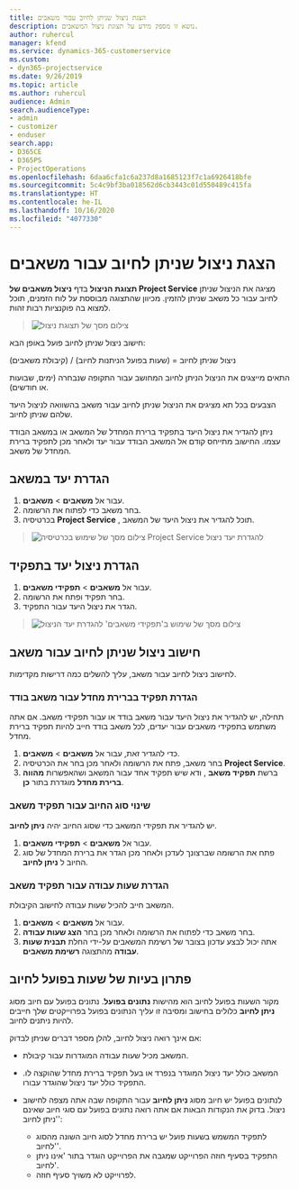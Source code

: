 ```yaml
---
title: הצגת ניצול שניתן לחיוב עבור משאבים
description: נושא זו מספק מידע על תצוגת ניצול המשאבים.
author: ruhercul
manager: kfend
ms.service: dynamics-365-customerservice
ms.custom:
- dyn365-projectservice
ms.date: 9/26/2019
ms.topic: article
ms.author: ruhercul
audience: Admin
search.audienceType:
- admin
- customizer
- enduser
search.app:
- D365CE
- D365PS
- ProjectOperations
ms.openlocfilehash: 6daa6cfa1c6a237d8a1685123f7c1a6926418bfe
ms.sourcegitcommit: 5c4c9bf3ba018562d6cb3443c01d550489c415fa
ms.translationtype: HT
ms.contentlocale: he-IL
ms.lasthandoff: 10/16/2020
ms.locfileid: "4077330"
---
```

# <a name="view-chargeable-utilization-for-resources"></a>הצגת ניצול שניתן לחיוב עבור משאבים
 
**תצוגת הניצול** בדף **ניצול משאבים של Project Service** מציגה את הניצול שניתן לחיוב עבור כל משאב שניתן להזמין. מכיוון שהתצוגה מבוססת על לוח הזמנים, תוכל למצוא בה פוקנציות רבות זהות.

> ![צילום מסך של תצוגת ניצול](media/FAQ-utilization-1.png)
 

חישוב ניצול שניתן לחיוב פועל באופן הבא:

   ניצול שניתן לחיוב = (שעות בפועל הניתנות לחיוב) / (קיבולת משאבים)

התאים מייצגים את הניצול הניתן לחיוב המחושב עבור התקופה שנבחרה (ימים, שבועות או חודשים).

הצבעים בכל תא מציגים את הניצול שניתן לחיוב עבור משאב בהשוואה לניצול היעד שלהם שניתן לחיוב. 

ניתן להגדיר את ניצול היעד בתפקיד ברירת המחדל של המשאב או במשאב הבודד עצמו. החישוב מתייחס קודם אל המשאב הבודד עבור יעד ולאחר מכן לתפקיד ברירת המחדל של משאב.

## <a name="set-target-on-a-resource"></a>הגדרת יעד במשאב

1. עבור אל **משאבים** \> **משאבים**. 
2. בחר משאב כדי לפתוח את הרשומה. 
3. בכרטיסיה **Project Service** , תוכל להגדיר את ניצול היעד של המשאב.

> ![צילום מסך של שימוש בכרטיסיה Project Service להגדרת יעד ניצול](media/FAQ-utilization-2.png)
 
## <a name="set-target-utilization-on-a-role"></a>הגדרת ניצול יעד בתפקיד

1. עבור אל **משאבים** \> **תפקידי משאבים**. 
2. בחר תפקיד ופתח את הרשומה. 
3. הגדר את ניצול היעד עבור התפקיד.

> ![צילום מסך של שימוש ב'תפקידי משאבים' להגדרת יעד הניצול](media/FAQ-utilization-3.png)
 
## <a name="calculate-chargeable-utilization-for-a-resource"></a>חישוב ניצול שניתן לחיוב עבור משאב

לחישוב ניצול לחיוב עבור משאב, עליך להשלים כמה דרישות מקדימות. 

### <a name="set-default-role-for-individual-resource"></a>הגדרת תפקיד בברירת מחדל עבור משאב בודד

תחילה, יש להגדיר את ניצול היעד עבור משאב בודד או עבור תפקידי משאב. אם אתה משתמש בתפקידי משאבים עבור יעדים, לכל משאב בודד חייב להיות תפקיד ברירת מחדל. 

1. כדי להגדיר זאת, עבור אל **משאבים** \> **משאבים**. 
2. בחר משאב, פתח את הרשומה ולאחר מכן בחר את הכרטיסיה **Project Service**. 
3. ברשת **תפקיד משאב** , ודא שיש תפקיד אחד עבור המשאב ושהאפשרות **‏‫מהווה ברירת מחדל‬** מוגדרת בתור **כן**.
 
### <a name="change-billing-type-for-resource-role"></a>שינוי סוג החיוב עבור תפקיד משאב

יש להגדיר את תפקידי המשאב כדי שסוג החיוב יהיה **‏‫ניתן לחיוב‬**. 

1. עבור אל **משאבים** \> **תפקידי משאבים**. 
2. פתח את הרשומה שברצונך לעדכן ולאחר מכן הגדר את ברירת המחדל של סוג החיוב ל **‏‫ניתן לחיוב‬**.

### <a name="set-working-hours-for-resource-role"></a>הגדרת שעות עבודה עבור תפקיד משאב
 
המשאב חייב להכיל שעות עבודה לחישוב הקיבולת. 

1. עבור אל **משאבים** \> **משאבים**. 
2. בחר משאב כדי לפתוח את הרשומה ולאחר מכן בחר **הצג שעות עבודה**. 
3. אתה יכול לבצע עדכון בצובר של רשימת המשאבים על-ידי החלת **תבנית שעות עבודה** מהתצוגה **רשימת משאבים**.

## <a name="troubleshooting-chargeable-actual-hours"></a>פתרון בעיות של שעות בפועל לחיוב

מקור השעות בפועל לחיוב הוא מהישות  **נתונים בפועל**. נתונים בפועל עם חיוב מסוג **ניתן לחיוב** כלולים בחישוב ומסיבה זו עליך הנתונים בפועל בפרוייקטים שלך חייבים להיות ניתנים לחיוב.

אם אינך רואה ניצול לחיוב, להלן מספר דברים שניתן לבדוק:

- המשאב מכיל שעות עבודה המוגדרות עבור קיבולת.
- המשאב כולל יעד ניצול המוגדר בנפרד או בעל תפקיד ברירת מחדל שהוקצה לו. התפקיד כולל יעד ניצול שהוגדר עבורו.
- לנתונים בפועל יש חיוב מסוג **ניתן לחיוב** עבור התקופה שבה אתה מצפה לחישוב ניצול. בדוק את הנקודות הבאות אם אתה רואה נתונים בפועל עם סוגי חיוב שאינם 'ניתן לחיוב':

  - לתפקיד המשמש בשעות פועל יש ברירת מחדל לסוג חיוב השונה מהסוג 'לחיוב'.
  - התפקיד בסעיף חוזה הפרוייקט שמגבה את הפרוייקט הוגדר בתור 'אינו ניתן לחיוב'.
  - לפרוייקט לא משויך סעיף חוזה.

